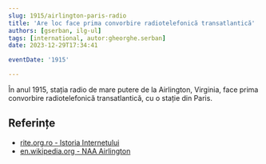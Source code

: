 ```yaml
---
slug: 1915/airlington-paris-radio
title: 'Are loc face prima convorbire radiotelefonică transatlantică'
authors: [gserban, ilg-ul]
tags: [international, autor:gheorghe.serban]
date: 2023-12-29T17:34:41

eventDate: '1915'

---
```


În anul 1915, stația radio de mare putere de la Airlington, Virginia,
face prima convorbire radiotelefonică transatlantică, cu o stație
din Paris.

<!-- truncate -->

## Referințe

- [rite.org.ro - Istoria Internetului](https://rite.org.ro/istoria-internetului/)
- [en.wikipedia.org - NAA Airlington](https://en.wikipedia.org/wiki/NAA_(Arlington,_Virginia))
